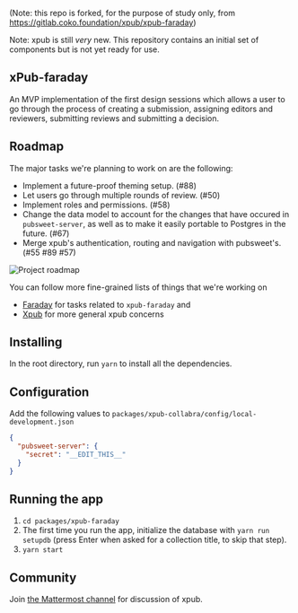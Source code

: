 (Note: this repo is forked, for the purpose of study only, from https://gitlab.coko.foundation/xpub/xpub-faraday)

Note: xpub is still _very_ new. This repository contains an initial set of components but is not yet ready for use.

## xPub-faraday  

An MVP implementation of the first design sessions which allows a user to go through the process of creating a submission, assigning editors and reviewers, submitting reviews and submitting a decision.  

## Roadmap

The major tasks we're planning to work on are the following: 
* Implement a future-proof theming setup. (#88)
* Let users go through multiple rounds of review. (#50)
* Implement roles and permissions. (#58)
* Change the data model to account for the changes that have occured in `pubsweet-server`, as well as to make it easily portable to Postgres in the future. (#67)
* Merge xpub's authentication, routing and navigation with pubsweet's. (#55 #89 #57)

![Project roadmap](https://gitlab.coko.foundation/xpub/xpub-faraday/raw/master/packages/xpub-faraday/static/faraday-roadmap.png "Faraday Project Roadmap")

You can follow more fine-grained lists of things that we're working on  
* [Faraday](https://gitlab.coko.foundation/xpub/xpub-faraday/boards) for tasks related to `xpub-faraday` and  
* [Xpub](https://gitlab.coko.foundation/xpub/xpub/boards?scope=all&utf8=%E2%9C%93&state=opened&milestone_title=Xpub) for more general xpub concerns

## Installing

In the root directory, run `yarn` to install all the dependencies.

## Configuration
Add the following values to `packages/xpub-collabra/config/local-development.json`

```json
{
  "pubsweet-server": {
    "secret": "__EDIT_THIS__"
  }
}
```

## Running the app

1. `cd packages/xpub-faraday`
2. The first time you run the app, initialize the database with `yarn run setupdb` (press Enter when asked for a collection title, to skip that step).
3. `yarn start`


## Community

Join [the Mattermost channel](https://mattermost.coko.foundation/coko/channels/xpub) for discussion of xpub.
